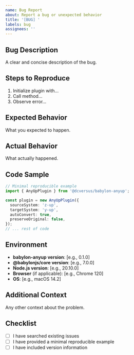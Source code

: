 ```yaml
---
name: Bug Report
about: Report a bug or unexpected behavior
title: '[BUG] '
labels: bug
assignees: ''
---
```


## Bug Description

A clear and concise description of the bug.

## Steps to Reproduce

1. Initialize plugin with...
2. Call method...
3. Observe error...

## Expected Behavior

What you expected to happen.

## Actual Behavior

What actually happened.

## Code Sample

```typescript
// Minimal reproducible example
import { AnyUpPlugin } from '@dcversus/babylon-anyup';

const plugin = new AnyUpPlugin({
  sourceSystem: 'z-up',
  targetSystem: 'y-up',
  autoConvert: true,
  preserveOriginal: false,
});
// ... rest of code
```

## Environment

- **babylon-anyup version**: [e.g., 0.1.0]
- **@babylonjs/core version**: [e.g., 7.0.0]
- **Node.js version**: [e.g., 20.10.0]
- **Browser** (if applicable): [e.g., Chrome 120]
- **OS**: [e.g., macOS 14.2]

## Additional Context

Any other context about the problem.

## Checklist

- [ ] I have searched existing issues
- [ ] I have provided a minimal reproducible example
- [ ] I have included version information
